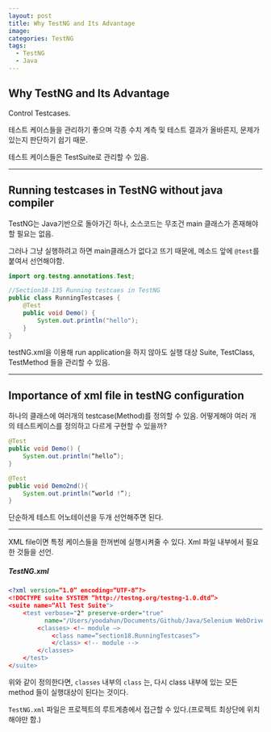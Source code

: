 ```yaml
---
layout: post
title: Why TestNG and Its Advantage
image:
categories: TestNG
tags:
  - TestNG
  - Java
---
```


## Why TestNG and Its Advantage

Control Testcases.

테스트 케이스들을 관리하기 좋으며 각종 수치 계측 및 테스트 결과가 올바른지, 문제가 있는지 판단하기 쉽기 때문. 

테스트 케이스들은 TestSuite로 관리할 수 있음.



---

## Running testcases in TestNG without java compiler

TestNG는 Java기반으로 돌아가긴 하나, 소스코드는 무조건 main 클래스가 존재해야할 필요는 없음.

그러나 그냥 실행하려고 하면 main클래스가 없다고 뜨기 때문에, 메소드 앞에 `@test`를 붙여서 선언해야함.

```java
import org.testng.annotations.Test;

//Section18-135 Running testcaes in TestNG
public class RunningTestcases {
    @Test
    public void Demo() {
        System.out.println("hello");
    }
}

```

testNG.xml을 이용해 run application을 하지 않아도 실행 대상 Suite, TestClass, TestMethod 들을 관리할 수 있음.



---

## Importance of xml file in testNG configuration

하나의 클래스에 여러개의 testcase(Method)를 정의할 수 있음.
어떻게해야 여러 개의 테스트케이스를 정의하고 다르게 구현할 수 있을까?

```java
@Test
public void Demo() {
    System.out.println(“hello”);
}

@Test
public void Demo2nd(){
    System.out.println(“world !”);
}


```

단순하게 테스트 어노테이션을 두개 선언해주면 된다.

- - - -

XML file이면 특정 케이스들을 한꺼번에 실행시켜줄 수 있다.
Xml 파일 내부에서 필요한 것들을 선언.

##### TestNG.xml 

```xml
<?xml version=“1.0” encoding=“UTF-8”?>
<!DOCTYPE suite SYSTEM “http://testng.org/testng-1.0.dtd”>
<suite name=“All Test Suite">
    <test verbose="2" preserve-order="true"
          name="/Users/yoodahun/Documents/Github/Java/Selenium WebDriver with Java/Framework_in_AutomationTest/TestNG”>
        <classes> <!— module —>
            <class name=“section18.RunningTestcases”>
            </class> <!-- module -->
        </classes>
    </test>
</suite>

```

위와 같이 정의한다면, `classes` 내부의 `class` 는, 다시 class 내부에 있는 모든 method 들이 실행대상이 된다는 것이다.

`TestNG.xml` 파일은 프로젝트의 루트계층에서 접근할 수 있다.(프로젝트 최상단에 위치해야만 함.)

